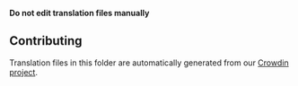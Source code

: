 **Do not edit translation files manually**

## Contributing

Translation files in this folder are automatically generated from our [Crowdin project](https://crowdin.com/project/niifi). 

